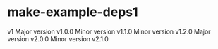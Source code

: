 # make-example-deps1
v1
Major version v1.0.0
Minor version v1.1.0
Minor version v1.2.0
Major version v2.0.0
Minor version v2.1.0
